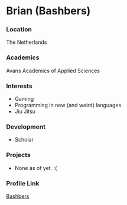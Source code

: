 # Brian (Bashbers)

### Location

The Netherlands

### Academics

Avans Academics of Applied Sciences

### Interests

- Gaming
- Programming in new (and weird) languages
- Jiu Jitsu

### Development

- Scholar

### Projects

- None as of yet. :(

### Profile Link

[Bashbers](https://github.com/Bashbers)
